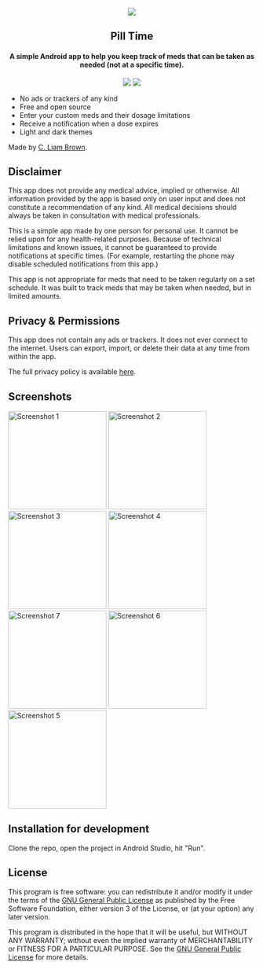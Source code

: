 <p align="center"><img src="https://raw.githubusercontent.com/cliambrown/PillTime/master/app/src/main/res/mipmap-xxxhdpi/ic_launcher.png"></a></p>

<h2 align="center"><b>Pill Time</b></h2>

<h4 align="center">A simple Android app to help you keep track of meds that can be taken as needed (not at a specific time).</h4>

<p align="center">
    <a href="https://github.com/cliambrown/PillTime/releases" alt="GitHub release"><img src="https://img.shields.io/github/v/release/cliambrown/PillTime"></a>
    <a href="https://www.gnu.org/licenses/gpl-3.0" alt="License: GPLv3"><img src="https://img.shields.io/badge/License-GPL%20v3-blue.svg"></a>
</p>

* No ads or trackers of any kind
* Free and open source
* Enter your custom meds and their dosage limitations
* Receive a notification when a dose expires
* Light and dark themes

Made by [C. Liam Brown](https://cliambrown.com).

## Disclaimer

This app does not provide any medical advice, implied or otherwise. All information provided by the app is based only on user input and does not constitute a recommendation of any kind. All medical decisions should always be taken in consultation with medical professionals.

This is a simple app made by one person for personal use. It cannot be relied upon for any health-related purposes. Because of technical limitations and known issues, it cannot be guaranteed to provide notifications at specific times. (For example, restarting the phone may disable scheduled notifications from this app.)

This app is not appropriate for meds that need to be taken regularly on a set schedule. It was built to track meds that may be taken when needed, but in limited amounts.

## Privacy & Permissions

This app does not contain any ads or trackers. It does not ever connect to the internet. Users can export, import, or delete their data at any time from within the app.

The full privacy policy is available <a href="https://github.com/cliambrown/PillTime/blob/master/PRIVACY.md">here</a>.

## Screenshots

<a href="https://raw.githubusercontent.com/cliambrown/PillTime/master/pilltime_screenshot_1.png"><img src="https://raw.githubusercontent.com/cliambrown/PillTime/master/pilltime_screenshot_1.png" width="200px" alt="Screenshot 1"></a> <a href="https://raw.githubusercontent.com/cliambrown/PillTime/master/pilltime_screenshot_2.png"><img src="https://raw.githubusercontent.com/cliambrown/PillTime/master/pilltime_screenshot_2.png" width="200px" alt="Screenshot 2"></a> <a href="https://raw.githubusercontent.com/cliambrown/PillTime/master/pilltime_screenshot_3.png"><img src="https://raw.githubusercontent.com/cliambrown/PillTime/master/pilltime_screenshot_3.png" width="200px" alt="Screenshot 3"></a> <a href="https://raw.githubusercontent.com/cliambrown/PillTime/master/pilltime_screenshot_4.png"><img src="https://raw.githubusercontent.com/cliambrown/PillTime/master/pilltime_screenshot_4.png" width="200px" alt="Screenshot 4"></a> <a href="https://raw.githubusercontent.com/cliambrown/PillTime/master/pilltime_screenshot_7.png"><img src="https://raw.githubusercontent.com/cliambrown/PillTime/master/pilltime_screenshot_7.png" width="200px" alt="Screenshot 7"></a> <a href="https://raw.githubusercontent.com/cliambrown/PillTime/master/pilltime_screenshot_6.png"><img src="https://raw.githubusercontent.com/cliambrown/PillTime/master/pilltime_screenshot_6.png" width="200px" alt="Screenshot 6"></a> <a href="https://raw.githubusercontent.com/cliambrown/PillTime/master/pilltime_screenshot_5.png"><img src="https://raw.githubusercontent.com/cliambrown/PillTime/master/pilltime_screenshot_5.png" width="200px" alt="Screenshot 5"></a>

## Installation for development

Clone the repo, open the project in Android Studio, hit "Run".

## License

This program is free software: you can redistribute it and/or modify it under the terms of the [GNU General Public License](https://www.gnu.org/licenses/gpl.html) as published by the Free Software Foundation, either version 3 of the License, or (at your option) any later version.

This program is distributed in the hope that it will be useful, but WITHOUT ANY WARRANTY; without even the implied warranty of MERCHANTABILITY or FITNESS FOR A PARTICULAR PURPOSE. See the [GNU General Public License](https://www.gnu.org/licenses/gpl.html) for more details.

